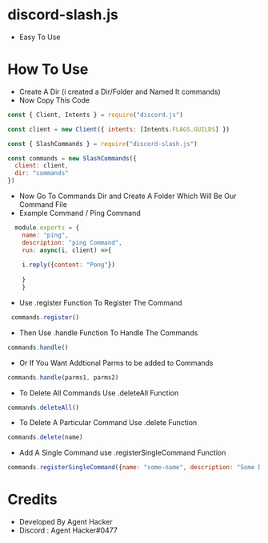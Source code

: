 # discord-slash.js
- Easy To Use 
# How To Use
- Create A Dir (i created a Dir/Folder and Named It commands)
- Now Copy This Code
```js
const { Client, Intents } = require("discord.js")

const client = new Client({ intents: [Intents.FLAGS.GUILDS] })

const { SlashCommands } = require("discord-slash.js")

const commands = new SlashCommands({
  client: client,
  dir: "commands"
})
```
- Now Go To Commands Dir and Create A Folder Which Will Be Our Command File 
- Example Command / Ping Command
```js
  module.exports = {
    name: "ping",
    description: "ping Command",
    run: async(i, client) =>{
    
    i.reply({content: "Pong"})
    
    }
    }
```
- Use .register Function To Register The Command
```js
 commands.register()
```
- Then Use .handle Function To Handle The Commands
```js
commands.handle()
```
- Or If You Want Addtional Parms to be added to Commands
```js
commands.handle(parms1, parms2)
```
- To Delete All Commands Use .deleteAll Function
```js
commands.deleteAll()
```
- To Delete A Particular Command Use .delete Function
```js
commands.delete(name)
```
- Add A Single Command use .registerSingleCommand Function
```js
commands.registerSingleCommand({name: "some-name", description: "Some Description"})
```
# Credits
- Developed By Agent Hacker
- Discord : Agent Hacker#0477
